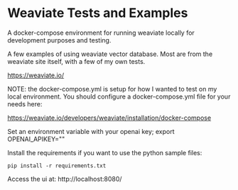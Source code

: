 # Weaviate Tests and Examples

A docker-compose environment for running weaviate locally for development purposes and testing.

A few examples of using weaviate vector database. 
Most are from the weaviate site itself, with a few of my own tests.

https://weaviate.io/

NOTE: the docker-compose.yml is setup for how I wanted to test on my local environment.
You should configure a docker-compose.yml file for your needs here:  

https://weaviate.io/developers/weaviate/installation/docker-compose

Set an environment variable with your openai key;
export OPENAI_APIKEY=""

Install the requirements if you want to use the python sample files: 

`pip install -r requirements.txt`

Access the ui at: http://localhost:8080/
